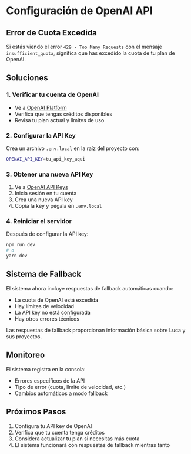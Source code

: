 # Configuración de OpenAI API

## Error de Cuota Excedida

Si estás viendo el error `429 - Too Many Requests` con el mensaje `insufficient_quota`, significa que has excedido la cuota de tu plan de OpenAI.

## Soluciones

### 1. Verificar tu cuenta de OpenAI
- Ve a [OpenAI Platform](https://platform.openai.com/account/billing)
- Verifica que tengas créditos disponibles
- Revisa tu plan actual y límites de uso

### 2. Configurar la API Key
Crea un archivo `.env.local` en la raíz del proyecto con:

```bash
OPENAI_API_KEY=tu_api_key_aqui
```

### 3. Obtener una nueva API Key
1. Ve a [OpenAI API Keys](https://platform.openai.com/api-keys)
2. Inicia sesión en tu cuenta
3. Crea una nueva API key
4. Copia la key y pégala en `.env.local`

### 4. Reiniciar el servidor
Después de configurar la API key:
```bash
npm run dev
# o
yarn dev
```

## Sistema de Fallback

El sistema ahora incluye respuestas de fallback automáticas cuando:
- La cuota de OpenAI está excedida
- Hay límites de velocidad
- La API key no está configurada
- Hay otros errores técnicos

Las respuestas de fallback proporcionan información básica sobre Luca y sus proyectos.

## Monitoreo

El sistema registra en la consola:
- Errores específicos de la API
- Tipo de error (cuota, límite de velocidad, etc.)
- Cambios automáticos a modo fallback

## Próximos Pasos

1. Configura tu API key de OpenAI
2. Verifica que tu cuenta tenga créditos
3. Considera actualizar tu plan si necesitas más cuota
4. El sistema funcionará con respuestas de fallback mientras tanto
